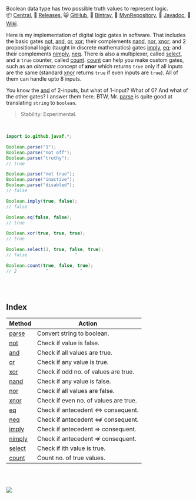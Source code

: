 Boolean data type has two possible truth values to represent logic.<br>
:package: [Central](https://search.maven.org/artifact/io.github.javaf/extra-boolean),
:scroll: [Releases](https://repo1.maven.org/maven2/io/github/javaf/extra-boolean/),
:smiley_cat: [GitHub](https://github.com/javaf/hello-world/packages/579834),
:frog: [Bintray](https://bintray.com/beta/#/bintray/jcenter/io.github.javaf:extra-boolean),
:peacock: [MvnRepository](https://mvnrepository.com/artifact/io.github.javaf/extra-boolean),
:newspaper: [Javadoc](https://javaf.github.io/extra-boolean/),
:blue_book: [Wiki](https://github.com/javaf/extra-boolean/wiki).

Here is my implementation of digital logic gates in software. That includes
the basic gates [not], [and], [or], [xor]; their complements [nand], [nor],
[xnor]; and 2 propositional logic (taught in discrete mathematics) gates
[imply], [eq]; and their complements [nimply], [neq]. There is also a
multiplexer, called [select], and a `true` counter, called [count]. [count]
can help you make custom gates, such as an *alternate* concept of **xnor**
which returns `true` only if all inputs are the same (standard [xnor] returns
`true` if even inputs are `true`). All of them can handle upto 8 inputs.

You know the [and] of 2-inputs, but what of 1-input? What of 0? And what of
the other gates? I answer them here. BTW, Mr. [parse] is quite good at
translating `string` to `boolean`.

> Stability: Experimental.

<br>

```java
import io.github.javaf.*;

Boolean.parse("1");
Boolean.parse("not off");
Boolean.parse("truthy");
// true

Boolean.parse("not true");
Boolean.parse("inactive");
Boolean.parse("disabled");
// false

Boolean.imply(true, false);
// false

Boolean.eq(false, false);
// true

Boolean.xor(true, true, true);
// true

Boolean.select(1, true, false, true);
// false                  ^

Boolean.count(true, false, true);
// 2           ^            ^
```

<br>
<br>


## Index

| Method   | Action                                |
| -------- | ------------------------------------- |
| [parse]  | Convert string to boolean.            |
| [not]    | Check if value is false.              |
| [and]    | Check if all values are true.         |
| [or]     | Check if any value is true.           |
| [xor]    | Check if odd no. of values are true.  |
| [nand]   | Check if any value is false.          |
| [nor]    | Check if all values are false.        |
| [xnor]   | Check if even no. of values are true. |
| [eq]     | Check if antecedent ⇔ consequent.     |
| [neq]    | Check if antecedent ⇎ consequent.     |
| [imply]  | Check if antecedent ⇒ consequent.     |
| [nimply] | Check if antecedent ⇏ consequent.     |
| [select] | Check if ith value is true.           |
| [count]  | Count no. of true values.             |

[parse]: https://github.com/javaf/extra-boolean/wiki/parse
[not]: https://github.com/javaf/extra-boolean/wiki/not
[and]: https://github.com/javaf/extra-boolean/wiki/and
[or]: https://github.com/javaf/extra-boolean/wiki/or
[xor]: https://github.com/javaf/extra-boolean/wiki/xor
[nand]: https://github.com/javaf/extra-boolean/wiki/nand
[nor]: https://github.com/javaf/extra-boolean/wiki/nor
[xnor]: https://github.com/javaf/extra-boolean/wiki/xnor
[eq]: https://github.com/javaf/extra-boolean/wiki/eq
[neq]: https://github.com/javaf/extra-boolean/wiki/neq
[imply]: https://github.com/javaf/extra-boolean/wiki/imply
[nimply]: https://github.com/javaf/extra-boolean/wiki/nimply
[select]: https://github.com/javaf/extra-boolean/wiki/select
[count]: https://github.com/javaf/extra-boolean/wiki/count

<br>
<br>

[![](https://img.youtube.com/vi/6mMK6iSZsAs/maxresdefault.jpg)](https://www.youtube.com/watch?v=6mMK6iSZsAs)
